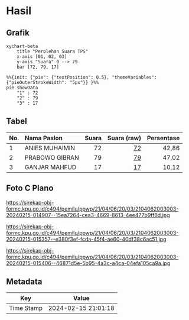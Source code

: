 # Hasil

## Grafik

```mermaid
xychart-beta
    title "Perolehan Suara TPS"
    x-axis [01, 02, 03]
    y-axis "Suara" 0 --> 79
    bar [72, 79, 17]
```

```mermaid
%%{init: {"pie": {"textPosition": 0.5}, "themeVariables": {"pieOuterStrokeWidth": "5px"}} }%%
pie showData
    "1" : 72
    "2" : 79
    "3" : 17
```

## Tabel

| No. | Nama Paslon    | Suara | Suara (raw) | Persentase |
|:--- |:-------------- | -----:| -----------:| ----------:|
| 1   | ANIES MUHAIMIN | 72    | [72][p-1]   | 42,86      |
| 2   | PRABOWO GIBRAN | 79    | [79][p-2]   | 47,02      |
| 3   | GANJAR MAHFUD  | 17    | [17][p-3]   | 10,12      |


[p-1]: https://github.com/gigit-pemilu/pemilu-2024-21-kepulauan-riau/blob/main/pilpres/hitung-suara/sub/21-kepulauan-riau/sub/04-lingga/sub/06-singkep-pesisir/sub/2003-lanjut/sub/003-tps/sub/paslon-1.txt
[p-2]: https://github.com/gigit-pemilu/pemilu-2024-21-kepulauan-riau/blob/main/pilpres/hitung-suara/sub/21-kepulauan-riau/sub/04-lingga/sub/06-singkep-pesisir/sub/2003-lanjut/sub/003-tps/sub/paslon-2.txt
[p-3]: https://github.com/gigit-pemilu/pemilu-2024-21-kepulauan-riau/blob/main/pilpres/hitung-suara/sub/21-kepulauan-riau/sub/04-lingga/sub/06-singkep-pesisir/sub/2003-lanjut/sub/003-tps/sub/paslon-3.txt

## Foto C Plano

https://sirekap-obj-formc.kpu.go.id/c494/pemilu/ppwp/21/04/06/20/03/2104062003003-20240215-014907--15ea7264-cea3-4669-8613-4ee477b9ff6d.jpg

https://sirekap-obj-formc.kpu.go.id/c494/pemilu/ppwp/21/04/06/20/03/2104062003003-20240215-015357--e380f3ef-fcda-45f4-ae60-40df38c6ac51.jpg

https://sirekap-obj-formc.kpu.go.id/c494/pemilu/ppwp/21/04/06/20/03/2104062003003-20240215-015406--46871d5e-5b95-4a3c-a4ca-04efa105ca9a.jpg


## Metadata

| Key        | Value               |
| ---------- | ------------------- |
| Time Stamp | 2024-02-15 21:01:18 |



